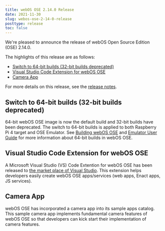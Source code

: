 ```yaml
---
title: webOS OSE 2.14.0 Release
date: 2021-11-30
slug: webos-ose-2-14-0-release
posttype: release
toc: false
---
```


We're pleased to announce the release of webOS Open Source Edition (OSE) 2.14.0.

The highlights of this release are as follows:

- [Switch to 64-bit builds (32-bit builds deprecated)](#switch-to-64-bit-builds-32-bit-builds-deprecated)
- [Visual Studio Code Extension for webOS OSE](#visual-studio-code-extension-for-webos-ose)
- [Camera App](#camera-app)

For more details on this release, see the [release notes](/about/release-notes/webos-ose-2-14-0-release-notes).

## Switch to 64-bit builds (32-bit builds deprecated)
64-bit webOS OSE image is now the default build and 32-bit builds have been deprecated. The switch to 64-bit builds is applied to both Raspberry Pi 4 target and OSE Emulator. See [Building webOS OSE](/docs/guides/setup/building-webos-ose/) and [Emulator User Guide](/docs/tools/sdk/emulator/virtualbox-emulator/emulator-user-guide/) for more information about 64-bit builds in webOS OSE. 

## Visual Studio Code Extension for webOS OSE
A Microsoft Visual Studio (VS) Code Extention for webOS OSE has been released to [the market place of Visual Studio](https://marketplace.visualstudio.com/vscode). This extension helps developers easily create webOS OSE apps/services (web apps, Enact apps, JS services).

## Camera App
webOS OSE has incorporated a camera app into its sample apps catalog. This sample camera app implements fundamental camera features of webOS OSE so that developers can kick start their implementation of camera features.
